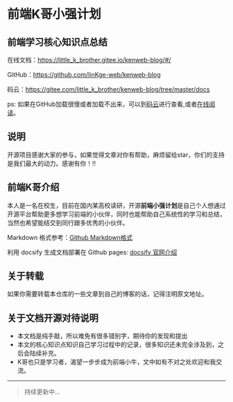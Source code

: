 # 前端K哥小强计划

## 前端学习核心知识点总结
在线文档：https://little_k_brother.gitee.io/kenweb-blog/#/

GitHub：https://github.com/linKge-web/kenweb-blog

码云：https://gitee.com/little_k_brother/kenweb-blog/tree/master/docs


ps: 如果在GitHub加载很慢或者加载不出来，可以到[码云](https://gitee.com/little_k_brother/kenweb-blog/tree/master/docs)进行查看,或者[在线阅读](https://little_k_brother.gitee.io/kenweb-blog/#/)。

## 说明
开源项目感谢大家的参与，如果觉得文章对你有帮助，麻烦留给star，你们的支持是我们最大的动力。感谢有你！!!

## 前端K哥介绍
本人是一名在校生，目前在国内某高校读研，开源**前端小强计划**是自己个人想通过开源平台帮助更多想学习前端的小伙伴，同时也能帮助自己系统性的学习和总结，当然也希望能结交到同行跟多优秀的小伙伴。

Markdown 格式参考：[Github Markdown格式](https://guides.github.com/features/mastering-markdown/)

利用 docsify 生成文档部署在 Github pages: [docsify 官网介绍](https://docsify.js.org/#/)

## 关于转载
如果你需要转载本仓库的一些文章到自己的博客的话，记得注明原文地址。

## 关于文档开源对待说明
- 本文档是纯手敲，所以难免有很多错别字，期待你的发现和提出
- 本文的核心知识点知识自己学习过程中的记录，很多知识还未完全涉及到，之后会陆续补充。
- K哥也只是学习者，渴望一步步成为前端小牛，文中如有不对之处欢迎和我交流。

-----
> 持续更新中...


